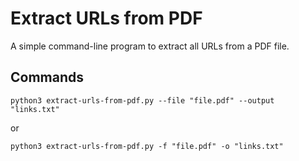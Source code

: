 # Extract URLs from PDF

A simple command-line program to extract all URLs from a PDF file.

## Commands

    python3 extract-urls-from-pdf.py --file "file.pdf" --output "links.txt"

or

    python3 extract-urls-from-pdf.py -f "file.pdf" -o "links.txt"
